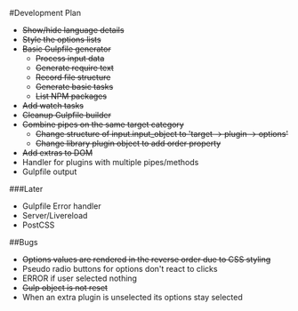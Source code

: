 #Development Plan

* ~~Show/hide language details~~
* ~~Style the options lists~~
* ~~Basic Gulpfile generator~~
    * ~~Process input data~~
    * ~~Generate require text~~
    * ~~Record file structure~~
    * ~~Generate basic tasks~~
    * ~~List NPM packages~~
* ~~Add watch tasks~~
* ~~Cleanup Gulpfile builder~~
* ~~Combine pipes on the same target category~~
    * ~~Change structure of input.input_object to 'target -> plugin -> options'~~
    * ~~Change library plugin object to add order property~~
* ~~Add extras to DOM~~
* Handler for plugins with multiple pipes/methods
* Gulpfile output

###Later
* Gulpfile Error handler
* Server/Livereload
* PostCSS

##Bugs
* ~~Options values are rendered in the reverse order due to CSS styling~~
* Pseudo radio buttons for options don't react to clicks
* ERROR if user selected nothing
* ~~Gulp object is not reset~~
* When an extra plugin is unselected its options stay selected
